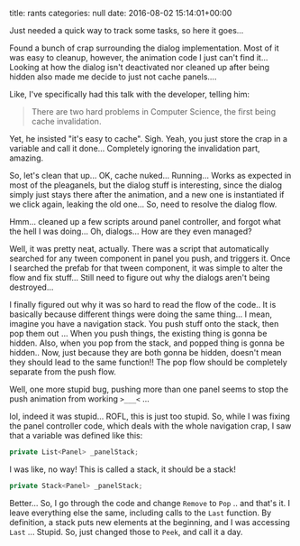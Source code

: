 title: rants
categories: null
date: 2016-08-02 15:14:01+00:00

Just needed a quick way to track some tasks, so here it goes...

Found a bunch of crap surrounding the dialog implementation. Most of it was easy to cleanup, however, the animation code I just can't find it... Looking at how the dialog isn't deactivated nor cleaned up after being hidden also made me decide to just not cache panels....

Like, I've specifically had this talk with the developer, telling him:

> There are two hard problems in Computer Science, the first being cache invalidation.

Yet, he insisted "it's easy to cache". Sigh. Yeah, you just store the crap in a variable and call it done... Completely ignoring the invalidation part, amazing.

So, let's clean that up... OK, cache nuked... Running... Works as expected in most of the pleaganels, but the dialog stuff is interesting, since the dialog simply just stays there after the animation, and a new one is instantiated if we click again, leaking the old one... So, need to resolve the dialog flow.

Hmm... cleaned up a few scripts around panel controller, and forgot what the hell I was doing... Oh, dialogs... How are they even managed?

Well, it was pretty neat, actually. There was a script that automatically searched for any tween component in panel you push, and triggers it. Once I searched the prefab for that tween component, it was simple to alter the flow and fix stuff... Still need to figure out why the dialogs aren't being destroyed...

I finally figured out why it was so hard to read the flow of the code.. It is basically because different things were doing the same thing... I mean, imagine you have a navigation stack. You push stuff onto the stack, then pop them out ... When you push things, the existing thing is gonna be hidden. Also, when you pop from the stack, and popped thing is gonna be hidden.. Now, just because they are both gonna be hidden, doesn't mean they should lead to the same function!! The pop flow should be completely separate from the push flow.

Well, one more stupid bug, pushing more than one panel seems to stop the push animation from working `>___<` ...

lol, indeed it was stupid... ROFL, this is just too stupid. So, while I was fixing the panel controller code, which deals with the whole navigation crap, I saw that a variable was defined like this:

```csharp
private List<Panel> _panelStack;
```

I was like, no way! This is called a stack, it should be a stack!

```csharp
private Stack<Panel> _panelStack;
```

Better... So, I go through the code and change `Remove` to `Pop` .. and that's it. I leave everything else the same, including calls to the `Last` function. By definition, a stack puts new elements at the beginning, and I was accessing `Last` ... Stupid. So, just changed those to `Peek`, and call it a day.